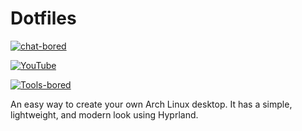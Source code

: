 # Dotfiles
[![chat-bored](https://img.shields.io/badge/endpoint?url=https://b012ed.github.io/chat-B012ED.json&style=?style=for-the-badge&logo=steam)](https://b012ed.github.io/chat.html)

[![YouTube](https://img.shields.io/badge/endpoint?url=https://b012ed.github.io/B012ED.json&style=?style=for-the-badge&logo=youtube)](https://www.youtube.com/channel/UCIqT1hHplli4XvJj7ZUEMzA) 

[![Tools-bored](https://img.shields.io/badge/endpoint?url=https://b012ed.github.io/B012ED-Tools.json&style=?style=for-the-badge&logo=appveyor)](https://www.studypool.com/notebank/search?notebank_qs=b012ed&notebank_qs_university=)

 An easy way to create your own Arch Linux desktop. It has a simple, lightweight, and modern look using Hyprland.
